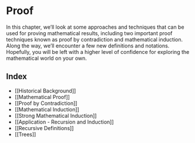 # Proof
In this chapter, we’ll look at some approaches and techniques that can be used for proving mathematical results, including two important proof techniques known as proof by contradiction and mathematical induction. Along the way, we’ll encounter a few new definitions and notations. Hopefully, you will be left with a higher level of confidence for exploring the mathematical world on your own.

## Index
- [[Historical Background]]
- [[Mathematical Proof]]
- [[Proof by Contradiction]]
- [[Mathematical Induction]]
- [[Strong Mathematical Induction]]
- [[Application - Recursion and Induction]]
- [[Recursive Definitions]]
- [[Trees]]